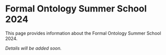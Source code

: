 # Formal Ontology Summer School 2024

This page provides information about the Formal Ontology Summer School 2024.

*Details will be added soon.* 